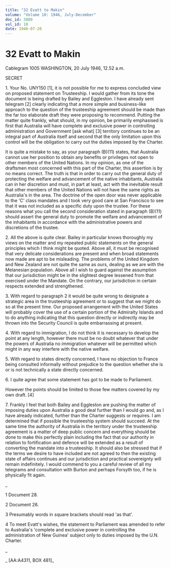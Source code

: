 ```yaml
---
title: "32 Evatt to Makin"
volume: "Volume 10: 1946, July-December"
doc_id: 3880
vol_id: 10
date: 1946-07-20
---
```


# 32 Evatt to Makin

Cablegram 1005 WASHINGTON, 20 July 1946, 12.52 a.m.

SECRET

1\. Your No. UNY150 [1], it is not possible for me to express concluded view on proposed statement on Trusteeship. I would gather from its tone the document is being drafted by Bailey and Eggleston. I have already sent telegram [2] clearly indicating that a more simple and business-like approach to the question of the trusteeship agreement should be made than the far too elaborate draft they were proposing to recommend. Putting the matter quite frankly, what should, in my opinion, be primarily emphasised is first that Australia will have complete and exclusive power in controlling administration and Government [ask what] [3] territory continues to be an integral part of Australia itself and second that the only limitation upon this control will be the obligation to carry out the duties imposed by the Charter.

It is quite a mistake to say, as your paragraph (B)(11) states, that Australia cannot use her position to obtain any benefits or privileges not open to other members of the United Nations. In my opinion, as one of the draftsmen most concerned with this part of the Charter, this assertion is by no means correct. The truth is that in order to carry out the general duty of protecting the welfare and advancement of the native inhabitants, Australia can in her discretion and must, in part at least, act with the inevitable result that other members of the United Nations will not have the same rights as Australia's in the area. The doctrine of the open door was never applicable to the 'C' class mandates and I took very good care at San Francisco to see that it was not included as a specific duty upon the trustee. For these reasons what you call the second consideration stated in paragraph (B)(11) should assert the general duty to promote the welfare and advancement of the inhabitants in accordance with the administrative powers and discretions of the trustee.

2\. All the above is quite clear. Bailey in particular knows thoroughly my views on the matter and my repeated public statements on the general principles which I think might be quoted. Above all, it must be recognised that very delicate considerations are present and when broad statements now made are apt to be misleading. The problems of the United Kingdom and New Zealand are not quite the same as ours, dealing as we are with the Melanesian population. Above all I wish to guard against the assumption that our jurisdiction might be in the slightest degree lessened from that exercised under the Mandate. On the contrary, our jurisdiction in certain respects extended and strengthened.

3\. With regard to paragraph 2 it would be quite wrong to designate a strategic area in the trusteeship agreement or to suggest that we might do so at the present time. Our proposed arrangement with the United States will probably cover the use of a certain portion of the Admiralty Islands and to do anything indicating that this question directly or indirectly may be thrown into the Security Council is quite embarrassing at present.

4\. With regard to immigration, I do not think it is necessary to develop the point at any length, however there must be no doubt whatever that under the powers of Australia no immigration whatever will be permitted which might in any way interfere with the native welfare.

5\. With regard to states directly concerned, I have no objection to France being consulted informally without prejudice to the question whether she is or is not technically a state directly concerned.

6\. I quite agree that some statement has got to be made to Parliament.

However the points should be limited to those few matters covered by my own draft. [4]

7\. Frankly I feel that both Bailey and Eggleston are pushing the matter of imposing duties upon Australia a good deal further than I would go and, as I have already indicated, further than the Charter suggests or requires. I am determined that if possible the trusteeship system should succeed. At the same time the authority of Australia in the territory under the trusteeship agreement is a matter of deep public concern and everything should be done to make this perfectly plain including the fact that our authority in relation to fortification and defence will be extended as a result of converting the mandate into a trusteeship. It should also be stressed that if the terms we desire to have included are not agreed to then the existing state of affairs continues and our jurisdiction and practical sovereignty will remain indefinitely. I would commend to you a careful review of all my telegrams and consultation with Burton and perhaps Forsyth too, if he is physically fit again.

_

1 Document 28.

2 Document 26.

3 Presumably words in square brackets should read 'as that'.

4 To meet Evatt's wishes, the statement to Parliament was amended to refer to Australia's 'complete and exclusive power in controlling the administration of New Guinea' subject only to duties imposed by the U.N. Charter.

_

_ [AA:A4311, BOX 481]_
